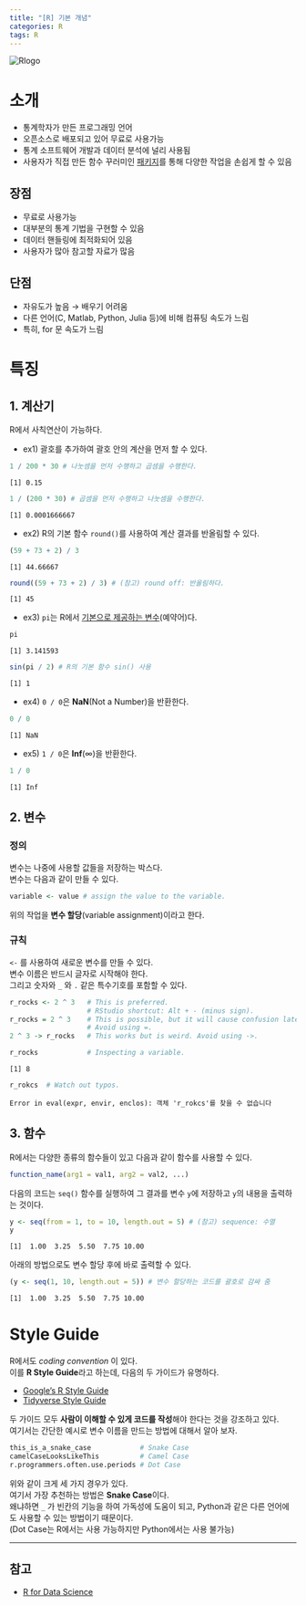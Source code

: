 ```yaml
---
title: "[R] 기본 개념"
categories: R
tags: R
---
```


![Rlogo](https://www.r-project.org/Rlogo.png)

# 소개

- 통계학자가 만든 프로그래밍 언어
- 오픈소스로 배포되고 있어 무료로 사용가능
- 통계 소프트웨어 개발과 데이터 분석에 널리 사용됨
- 사용자가 직접 만든 함수 꾸러미인 [패키지](https://cran.r-project.org/web/packages/available_packages_by_name.html)를 통해 다양한 작업을 손쉽게 할 수 있음

## 장점

- 무료로 사용가능
- 대부분의 통계 기법을 구현할 수 있음
- 데이터 핸들링에 최적화되어 있음
- 사용자가 많아 참고할 자료가 많음

## 단점

- 자유도가 높음 → 배우기 어려움
- 다른 언어(C, Matlab, Python, Julia 등)에 비해 컴퓨팅 속도가 느림
- 특히, for 문  속도가 느림

# 특징

## 1. 계산기

R에서 사칙연산이 가능하다. 

- ex1) 괄호를 추가하여 괄호 안의 계산을 먼저 할 수 있다.

```r
1 / 200 * 30 # 나눗셈을 먼저 수행하고 곱셈을 수행한다.
```

```
[1] 0.15
```

```r
1 / (200 * 30) # 곱셈을 먼저 수행하고 나눗셈을 수행한다.
```

```
[1] 0.0001666667
```

- ex2) R의 기본 함수 `round()`를 사용하여 계산 결과를 반올림할 수 있다.

```r
(59 + 73 + 2) / 3
```

```
[1] 44.66667
```

```r
round((59 + 73 + 2) / 3) # (참고) round off: 반올림하다.
```

```
[1] 45
```

- ex3) `pi`는 R에서 <u>기본으로 제공하는 변수</u>(예약어)다.

```r
pi
```

```
[1] 3.141593
```

```r
sin(pi / 2) # R의 기본 함수 sin() 사용
```

```
[1] 1
```

- ex4) `0 / 0`은 **NaN**(Not a Number)을 반환한다.

```r
0 / 0
```

```
[1] NaN
```

- ex5) `1 / 0`은 **Inf**($\infty$)을 반환한다.

```r
1 / 0
```

```
[1] Inf
```

## 2. 변수

### 정의  

변수는 나중에 사용할 값들을 저장하는 박스다.  
변수는 다음과 같이 만들 수 있다.

```r
variable <- value # assign the value to the variable.
```

위의 작업을 **변수 할당**(variable assignment)이라고 한다. 

### 규칙

`<-` 를 사용하여 새로운 변수를 만들 수 있다.  
변수 이름은 반드시 글자로 시작해야 한다.  
그리고 숫자와 `_` 와 `.` 같은 특수기호를 포함할 수 있다.

```r
r_rocks <- 2 ^ 3   # This is preferred. 
                   # RStudio shortcut: Alt + - (minus sign).
r_rocks = 2 ^ 3    # This is possible, but it will cause confusion later. 
                   # Avoid using =.
2 ^ 3 -> r_rocks   # This works but is weird. Avoid using ->.

r_rocks            # Inspecting a variable.
```

```
[1] 8
```

```r
r_rokcs  # Watch out typos.
```

```
Error in eval(expr, envir, enclos): 객체 'r_rokcs'를 찾을 수 없습니다
```

## 3.  함수

R에서는 다양한 종류의 함수들이 있고 다음과 같이 함수를 사용할 수 있다.

```r
function_name(arg1 = val1, arg2 = val2, ...)
```

다음의 코드는 `seq()` 함수를 실행하여 그 결과를 변수 `y`에 저장하고 `y`의 내용을 출력하는 것이다.

```r
y <- seq(from = 1, to = 10, length.out = 5) # (참고) sequence: 수열
y
```

```
[1]  1.00  3.25  5.50  7.75 10.00
```

아래의 방법으로도 변수 할당 후에 바로 출력할 수 있다.

```r
(y <- seq(1, 10, length.out = 5)) # 변수 할당하는 코드를 괄호로 감싸 줌
```

```
[1]  1.00  3.25  5.50  7.75 10.00
```

# Style Guide

R에서도 _coding convention_ 이 있다.  
이를 **R Style Guide**라고 하는데, 다음의 두 가이드가 유명하다.

- [Google’s R Style Guide](https://google.github.io/styleguide/Rguide.html)
- [Tidyverse Style Guide](https://style.tidyverse.org/)

두 가이드 모두 **사람이 이해할 수 있게 코드를 작성**해야 한다는 것을 강조하고 있다.  
여기서는 간단한 예시로 변수 이름을 만드는 방법에 대해서 알아 보자.

```r
this_is_a_snake_case            # Snake Case
camelCaseLooksLikeThis          # Camel Case
r.programmers.often.use.periods # Dot Case
```

위와 같이 크게 세 가지 경우가 있다.  
여기서 가장 추천하는 방법은 **Snake Case**이다.  
왜냐하면  `_` 가 빈칸의 기능을 하여 가독성에 도움이 되고, Python과 같은 다른 언어에도 사용할 수 있는 방법이기 때문이다.  
(Dot Case는 R에서는 사용 가능하지만 Python에서는 사용 불가능)

---

## 참고

- [R for Data Science](https://r4ds.had.co.nz/)